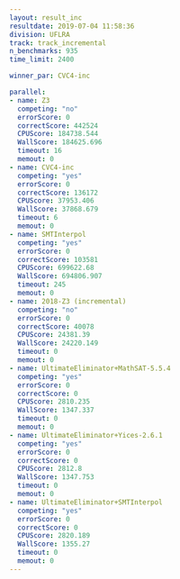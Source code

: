 ```yaml
---
layout: result_inc
resultdate: 2019-07-04 11:58:36
division: UFLRA
track: track_incremental
n_benchmarks: 935
time_limit: 2400

winner_par: CVC4-inc

parallel:
- name: Z3
  competing: "no"
  errorScore: 0
  correctScore: 442524
  CPUScore: 184738.544
  WallScore: 184625.696
  timeout: 16
  memout: 0
- name: CVC4-inc
  competing: "yes"
  errorScore: 0
  correctScore: 136172
  CPUScore: 37953.406
  WallScore: 37868.679
  timeout: 6
  memout: 0
- name: SMTInterpol
  competing: "yes"
  errorScore: 0
  correctScore: 103581
  CPUScore: 699622.68
  WallScore: 694806.907
  timeout: 245
  memout: 0
- name: 2018-Z3 (incremental)
  competing: "no"
  errorScore: 0
  correctScore: 40078
  CPUScore: 24381.39
  WallScore: 24220.149
  timeout: 0
  memout: 0
- name: UltimateEliminator+MathSAT-5.5.4
  competing: "yes"
  errorScore: 0
  correctScore: 0
  CPUScore: 2810.235
  WallScore: 1347.337
  timeout: 0
  memout: 0
- name: UltimateEliminator+Yices-2.6.1
  competing: "yes"
  errorScore: 0
  correctScore: 0
  CPUScore: 2812.8
  WallScore: 1347.753
  timeout: 0
  memout: 0
- name: UltimateEliminator+SMTInterpol
  competing: "yes"
  errorScore: 0
  correctScore: 0
  CPUScore: 2820.189
  WallScore: 1355.27
  timeout: 0
  memout: 0
---
```

